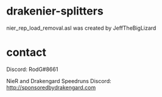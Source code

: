 ﻿# drakenier-splitters
nier_rep_load_removal.asl was created by JeffTheBigLizard

# contact
Discord: RodG#8661

NieR and Drakengard Speedruns Discord: http://sponsoredbydrakengard.com
